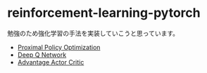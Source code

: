 # reinforcement-learning-pytorch

勉強のため強化学習の手法を実装していこうと思っています。

- [Proximal Policy Optimization](https://openai.com/blog/openai-baselines-ppo/)
- [Deep Q Network](https://deepmind.com/research/dqn/)
- [Advantage Actor Critic](https://openai.com/blog/baselines-acktr-a2c/)